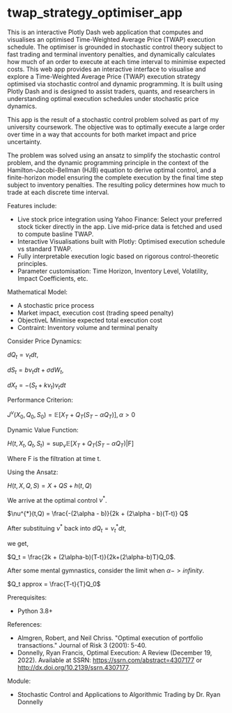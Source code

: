 # twap_strategy_optimiser_app
This is an interactive Plotly Dash web application that computes and visualises an optimised Time-Weighted Average Price (TWAP) execution schedule. The optimiser is grounded in stochastic control theory subject to fast trading and terminal inventory penalties, and dynamically calculates how much of an order to execute at each time interval to minimise expected costs.
This web app provides an interactive interface to visualise and explore a Time-Weighted Average Price (TWAP) execution strategy optimised via stochastic control and dynamic programming. It is built using Plotly Dash and is designed to assist traders, quants, and researchers in understanding optimal execution schedules under stochastic price dynamics.

This app is the result of a stochastic control problem solved as part of my university coursework. The objective was to optimally execute a large order over time in a way that accounts for both market impact and price uncertainty.

The problem was solved using an ansatz to simplify the stochastic control problem, and the dynamic programming principle in the context of the Hamilton-Jacobi-Bellman (HJB) equation to derive optimal control, and a finite-horizon model ensuring the complete execution by the final time step subject to inventory penalties. The resulting policy determines how much to trade at each discrete time interval.

Features include:
  - Live stock price integration using Yahoo Finance: Select your preferred stock ticker directly in the app. Live mid-price data is fetched and used to compute basline TWAP.
  - Interactive Visualisations built with Plotly: Optimised execution schedule vs standard TWAP.
  - Fully interpretable execution logic based on rigorous control-theoretic principles.
  - Parameter customisation: Time Horizon, Inventory Level, Volatility, Impact Coefficients, etc.

Mathematical Model:
  -  A stochastic price process
  -  Market impact, execution cost (trading speed penalty)
  -  ObjectiveL Minimise expected total execution cost
  -  Contraint: Inventory volume and terminal penalty

Consider Price Dynamics:

$dQ_t = \nu_t dt$,

$dS_t = b\nu_t dt + \sigma dW_t$,

$dX_t = -(S_t + k\nu_t)\nu_t dt$


Performance Criterion:

$J^{\nu}(X_0, Q_0, S_0) = \mathbb{E} [ X_T + Q_T(S_T - \alpha Q_T)], \alpha > 0$

Dynamic Value Function:

$H(t, X_t, Q_t, S_t) = \sup_{\nu} \mathbb{E} [X_T + Q_T(S_T - \alpha Q_T) \vert \mathrm{F}]$

Where $\mathrm{F}$ is the filtration at time t. 

Using the Ansatz: 

$H(t, X, Q, S) = X + QS + h(t,Q)$

We arrive at the optimal control $\nu^{*}$.

$\nu^{*}(t,Q) = \frac{-(2\alpha - b)}{2k + (2\alpha - b)(T-t)} Q$

After substituing $\nu^{*}$ back into $dQ_t = \nu_t^{*} dt$,

we get,

$Q_t = \frac{2k + (2\alpha-b)(T-t)}{2k+(2\alpha-b)T}Q_0$.

After some mental gymnastics, consider the limit when $\alpha -> infinity$.

$Q_t approx = \frac{T-t}{T}Q_0$

Prerequisites:
  - Python 3.8+

References:
  - Almgren, Robert, and Neil Chriss. "Optimal execution of portfolio transactions." Journal of Risk 3 (2001): 5-40.
  - Donnelly, Ryan Francis, Optimal Execution: A Review (December 19, 2022). Available at SSRN: https://ssrn.com/abstract=4307177 or http://dx.doi.org/10.2139/ssrn.4307177.

Module:
  - Stochastic Control and Applications to Algorithmic Trading by Dr. Ryan Donnelly 




